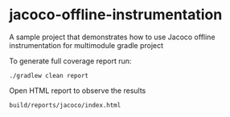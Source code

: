 # jacoco-offline-instrumentation

A sample project that demonstrates how to use Jacoco offline instrumentation for multimodule gradle project

To generate full coverage report run:
```
./gradlew clean report
```

Open HTML report to observe the results
```
build/reports/jacoco/index.html
```
